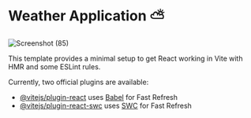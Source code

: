 # Weather Application ⛅


![Screenshot (85)](https://github.com/Ajiththeerthiya/weather-app-reactjs-api/assets/67873730/222b521f-9561-41b6-a5f3-35d4ea576b68)


This template provides a minimal setup to get React working in Vite with HMR and some ESLint rules.

Currently, two official plugins are available:

- [@vitejs/plugin-react](https://github.com/vitejs/vite-plugin-react/blob/main/packages/plugin-react/README.md) uses [Babel](https://babeljs.io/) for Fast Refresh
- [@vitejs/plugin-react-swc](https://github.com/vitejs/vite-plugin-react-swc) uses [SWC](https://swc.rs/) for Fast Refresh

